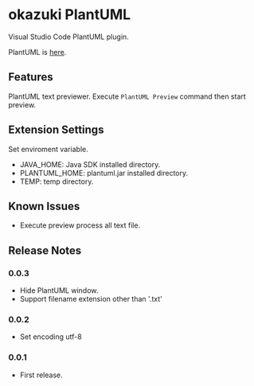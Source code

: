 # okazuki PlantUML

Visual Studio Code PlantUML plugin.

PlantUML is [here](http://plantuml.com/).

## Features

PlantUML text previewer. Execute `PlantUML Preview` command then start preview.

## Extension Settings

Set enviroment variable.

- JAVA_HOME: Java SDK installed directory.
- PLANTUML_HOME: plantuml.jar installed directory.
- TEMP: temp directory.

## Known Issues

- Execute preview process all text file. 

## Release Notes

### 0.0.3
- Hide PlantUML window.
- Support filename extension other than '.txt' 

### 0.0.2
- Set encoding utf-8

### 0.0.1
- First release.
